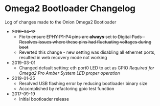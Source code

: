 # Omega2 Bootloader Changelog

Log of changes made to the Onion Omega2 Bootloader

* ~~2019-04-12~~
    * ~~Fix to ensure EPHY P1-P4 pins are **always** set to Digital Pads - Resolves issues where these pins had fluctuating voltages during boot~~
    * Reverted this change - new setting was disabling all ethernet ports, resulted in web recovery mode not working
* 2019-03-01
    * Changed default setting: eth port0 LED to act as GPIO *Required for Omega2 Pro Amber System LED proper operation*
* 2019-01-25
    * Resolved USB flashing error by reducing bootloader binary size
    * Accomplished by refactoring gpio test function
* 2017-09-19
    * Initial bootloader release

